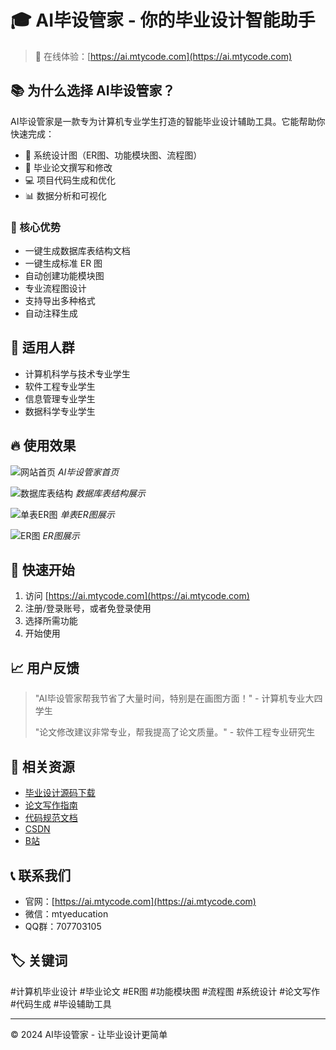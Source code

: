# 🎓 AI毕设管家 - 你的毕业设计智能助手

> 🚀 在线体验：[https://ai.mtycode.com](https://ai.mtycode.com)

## 📚 为什么选择 AI毕设管家？

AI毕设管家是一款专为计算机专业学生打造的智能毕业设计辅助工具。它能帮助你快速完成：

- 🎨 系统设计图（ER图、功能模块图、流程图）
- 📝 毕业论文撰写和修改
- 💻 项目代码生成和优化
- 📊 数据分析和可视化

### 🌟 核心优势

 - 一键生成数据库表结构文档
 - 一键生成标准 ER 图
 - 自动创建功能模块图
 - 专业流程图设计
 - 支持导出多种格式
 - 自动注释生成

## 🎯 适用人群

- 计算机科学与技术专业学生
- 软件工程专业学生
- 信息管理专业学生
- 数据科学专业学生

## 🔥 使用效果

![网站首页](https://github.com/user-attachments/assets/27c035c3-4487-4fa0-97e4-9261e4fe1688)
*AI毕设管家首页*

![数据库表结构](https://github.com/user-attachments/assets/8ddbba73-6424-4b3e-bd39-255aae79ebed)
*数据库表结构展示*

![单表ER图](https://github.com/user-attachments/assets/62d91146-b145-424c-90b7-6596e68a377b)
*单表ER图展示*

![ER图](https://github.com/user-attachments/assets/dc1f2b60-092b-425c-9962-f4795a61a5c8)
*ER图展示*

## 🚀 快速开始

1. 访问 [https://ai.mtycode.com](https://ai.mtycode.com)
2. 注册/登录账号，或者免登录使用
3. 选择所需功能
4. 开始使用

## 📈 用户反馈

> "AI毕设管家帮我节省了大量时间，特别是在画图方面！" - 计算机专业大四学生
> 
> "论文修改建议非常专业，帮我提高了论文质量。" - 软件工程专业研究生

## 🔗 相关资源

- [毕业设计源码下载](https://www.maotouyingcc.com/category/bishe/)
- [论文写作指南](https://www.maotouyingcc.com/gonggao/1801/)
- [代码规范文档](https://www.maotouyingcc.com/category/bishe/)
- [CSDN](https://blog.csdn.net/mtyedu)
- [B站](https://space.bilibili.com/39564148)

## 📞 联系我们

- 官网：[https://ai.mtycode.com](https://ai.mtycode.com)
- 微信：mtyeducation
- QQ群：707703105

## 🏷️ 关键词

#计算机毕业设计 #毕业论文 #ER图 #功能模块图 #流程图 #系统设计 #论文写作 #代码生成 #毕设辅助工具

---

© 2024 AI毕设管家 - 让毕业设计更简单
